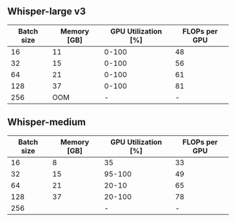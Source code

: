 ## Whisper-large v3
| Batch size     | Memory [GB]   | GPU Utilization [%]| FLOPs per GPU | 
| -------------- | ------------- |------------------- | ------------- |
| 16             | 11            | 0-100              | 48            |                   
| 32             | 15            | 0-100              | 56            |                   
| 64             | 21            | 0-100              | 61            |                   
| 128            | 37            | 0-100              | 81            |                   
| 256            | OOM           | -                  | -            |                   

## Whisper-medium
| Batch size     | Memory [GB]   | GPU Utilization [%]| FLOPs per GPU | 
| -------------- | ------------- |------------------- | ------------- |
| 16             | 8             | 35                 | 33            |                   
| 32             | 15            | 95-100             | 49            |                   
| 64             | 21            | 20-10              | 65            |                   
| 128            | 37            | 20-100             | 78            |                   
| 256            |               | -                  | -            |   
